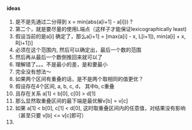 #### ideas
1. 是不是先通过二分得到 x = min(abs(a[i+1] - a[i])) ?
2. 第二个，就是要尽量的使用L端点（这样子才能保证lexicographically least)
3. 假设当前的是a[i] 确定了，那么a[i+1] = [max(a[i] - x, L[i+1]), min(a[i] + x, R[i+1])]
4. 必须在这个范围内, 然后可以确定出，最后一个数的范围
5. 然后再从最后一个数倒推回来就可以了
6. 理解错了。。。不是最小的差，是和要最小
7. 完全没有想法～
8. 如果两个区间有重叠的话，是不是两个取相同的值更优？
9. 假设存在4个区间, a, b, c, d， 其中b, c重叠
10. 且存在关系 a[1] < b[0], c[0] > d[1]
11. 那么显然取重叠区间的最下端是最优解v[b] = v[c]
12. 如果 a[1] < b[0], c[1] < d[0], 这时取重叠区间内的任意值，对结果没有影响（甚至只要 v[b] <= v[c]即可）
13. 